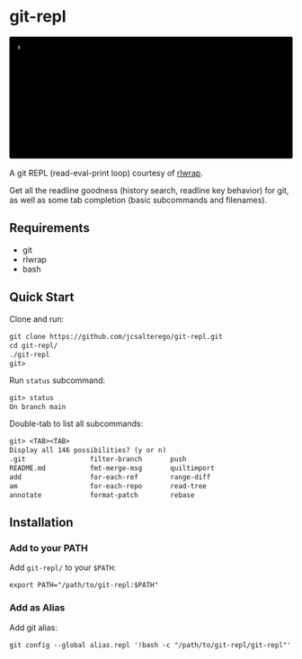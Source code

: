 # git-repl

![](demo.gif)

A git REPL (read-eval-print loop) courtesy of [rlwrap](https://github.com/hanslub42/rlwrap).

Get all the readline goodness (history search, readline key behavior)
for git, as well as some tab completion (basic subcommands and
filenames).

## Requirements

* git
* rlwrap
* bash

## Quick Start

Clone and run:

```
git clone https://github.com/jcsalterego/git-repl.git
cd git-repl/
./git-repl
git>
```

Run `status` subcommand:

```
git> status
On branch main
```

Double-tab to list all subcommands:

```
git> <TAB><TAB>
Display all 146 possibilities? (y or n)
.git                filter-branch       push
README.md           fmt-merge-msg       quiltimport
add                 for-each-ref        range-diff
am                  for-each-repo       read-tree
annotate            format-patch        rebase
```

## Installation

### Add to your PATH

Add `git-repl/` to your `$PATH`:

```
export PATH="/path/to/git-repl:$PATH"
```

### Add as Alias

Add git alias:

```
git config --global alias.repl '!bash -c "/path/to/git-repl/git-repl"'
```
